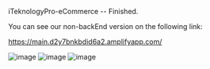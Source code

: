 iTeknologyPro-eCommerce -- Finished.

You can see our non-backEnd version on the following link:

https://main.d2y7bnkbdid6a2.amplifyapp.com/

![image](https://user-images.githubusercontent.com/69918011/201381991-4baddb59-34c8-4640-bcdc-434dbc221a1b.png)
![image](https://user-images.githubusercontent.com/69918011/201382053-54300cec-5b4b-4dea-9495-07678e07edd2.png)
![image](https://user-images.githubusercontent.com/69918011/201382087-a3e6c17d-912e-41ca-9f59-677057f3785c.png)

